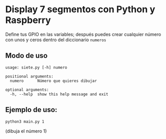 # Display 7 segmentos con Python y Raspberry
Define tus GPIO en las variables; después puedes crear cualquier número con unos
y ceros dentro del diccionario `numeros`

## Modo de uso
```
usage: siete.py [-h] numero

positional arguments:
  numero      Número que quieres dibujar

optional arguments:
  -h, --help  show this help message and exit
```

## Ejemplo de uso:

```bash
python3 main.py 1
```
(dibuja el número 1)
